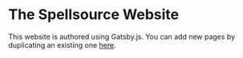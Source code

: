 # The Spellsource Website

This website is authored using Gatsby.js. You can add new pages by duplicating an existing one [here](src/pages-markdown/).